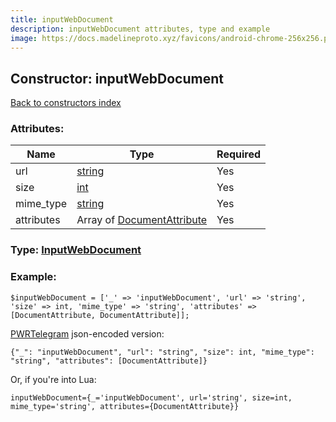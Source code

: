 ```yaml
---
title: inputWebDocument
description: inputWebDocument attributes, type and example
image: https://docs.madelineproto.xyz/favicons/android-chrome-256x256.png
---
```

## Constructor: inputWebDocument  
[Back to constructors index](index.md)



### Attributes:

| Name     |    Type       | Required |
|----------|---------------|----------|
|url|[string](../types/string.md) | Yes|
|size|[int](../types/int.md) | Yes|
|mime\_type|[string](../types/string.md) | Yes|
|attributes|Array of [DocumentAttribute](../types/DocumentAttribute.md) | Yes|



### Type: [InputWebDocument](../types/InputWebDocument.md)


### Example:

```
$inputWebDocument = ['_' => 'inputWebDocument', 'url' => 'string', 'size' => int, 'mime_type' => 'string', 'attributes' => [DocumentAttribute, DocumentAttribute]];
```  

[PWRTelegram](https://pwrtelegram.xyz) json-encoded version:

```
{"_": "inputWebDocument", "url": "string", "size": int, "mime_type": "string", "attributes": [DocumentAttribute]}
```


Or, if you're into Lua:  


```
inputWebDocument={_='inputWebDocument', url='string', size=int, mime_type='string', attributes={DocumentAttribute}}

```


